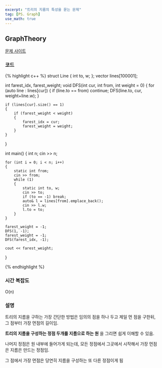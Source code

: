 ```yaml
---
excerpt: "트리의 지름의 특성을 묻는 문제"
tag: [PS. Graph]
use_math: true
---
```

## GraphTheory

[문제 사이트](https://www.acmicpc.net/problem/1167)

### 코드

{% highlight c++ %}
struct Line { int to, w; };
vector<Line> lines[100001];

int farest_idx, farest_weight;
void DFS(int cur, int from, int weight = 0)
{
	for (auto line : lines[cur])
	{
		if (line.to == from) continue;
		DFS(line.to, cur, weight+line.w);
	}

	if (lines[cur].size() == 1)
	{
		if (farest_weight < weight)
		{
			farest_idx = cur;
			farest_weight = weight;
		}
	}
}

int main()
{
	int n;
	cin >> n;

	for (int i = 0; i < n; i++)
	{
		static int from;
		cin >> from;
		while (1)
		{
			static int to, w;
			cin >> to;
			if (to == -1) break;
			auto& l = lines[from].emplace_back();
			cin >> l.w;
			l.to = to;
		}
	}
	
	farest_weight = -1;
	DFS(1, -1);
	farest_weight = -1;
	DFS(farest_idx, -1);
	
	cout << farest_weight;
}


{% endhighlight %}

### 시간 복잡도

O(n)

### 설명

트리의 지름을 구하는 가장 간단한 방법은 임의의 점을 하나 두고 제일 먼 점을 구한뒤, 그 점부터 가장 먼점의 길이임.

__트리의 지름을 구성하는 정점 두개를 지름으로 하는 원__ 을 그리면 쉽게 이해할 수 있음.

나머지 정점은 원 내부에 들어가게 되는데, 모든 정점에서 그곳에서 시작해서 가장 먼점은 지름은 만드는 정점임.

그 점에서 가장 먼점은 당연히 지름을 구성하는 또 다른 정점이게 됨
